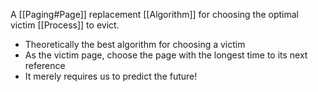 A [[Paging#Page]] replacement [[Algorithm]] for choosing the optimal victim [[Process]] to evict.
* Theoretically the best algorithm for choosing a victim
* As the victim page, choose the page with the longest time to its next reference
* It merely requires us to predict the future!